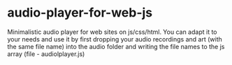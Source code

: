 # audio-player-for-web-js

Minimalistic audio player for web sites on js/css/html. 
You can adapt it to your needs and use it by first dropping your audio recordings and art (with the same file name) into the audio folder and writing the file names to the js array (file - audiolplayer.js)
